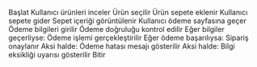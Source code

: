 Başlat
Kullanıcı ürünleri inceler
Ürün seçilir
Ürün sepete eklenir
Kullanıcı sepete gider
Sepet içeriği görüntülenir
Kullanıcı ödeme sayfasına geçer
Ödeme bilgileri girilir
Ödeme doğruluğu kontrol edilir
Eğer bilgiler geçerliyse:
    Ödeme işlemi gerçekleştirilir
    Eğer ödeme başarılıysa:
        Sipariş onaylanır
    Aksi halde:
        Ödeme hatası mesajı gösterilir
Aksi halde:
    Bilgi eksikliği uyarısı gösterilir
Bitir
